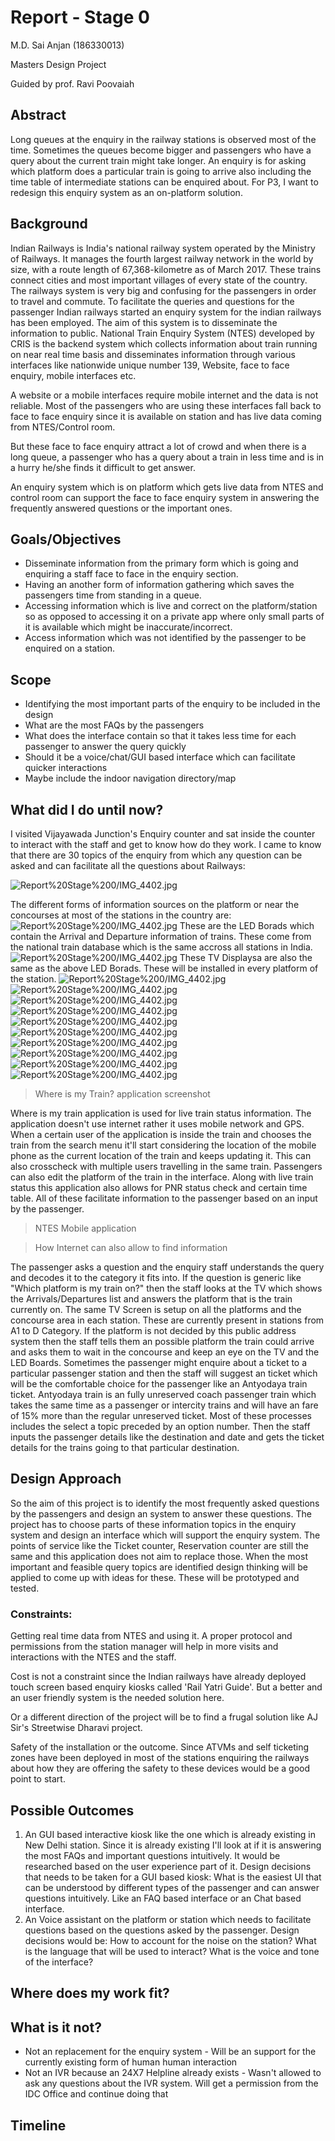 # Report - Stage 0

M.D. Sai Anjan (186330013)

Masters Design Project

Guided by prof. Ravi Poovaiah

## Abstract

Long queues at the enquiry in the railway stations is observed most of the time. Sometimes the queues become bigger and passengers who have a query about the current train might take longer. An enquiry is for asking which platform does a particular train is going to arrive also including the time table of intermediate stations can be enquired about. For P3, I want to redesign this enquiry system as an on-platform solution.

## Background

Indian Railways is India's national railway system operated by the Ministry of Railways. It manages the fourth largest railway network in the world by size, with a route length of 67,368-kilometre as of March 2017. These trains connect cities and most important villages of every state of the country. The railways system is very big and confusing for the passengers in order to travel and commute. To facilitate the queries and questions for the passenger Indian railways started an enquiry system for the indian railways has been employed. The aim of this system is to disseminate the information to public. National Train Enquiry System (NTES) developed by CRIS is the backend system which collects information about train running on near real time basis and disseminates information through various interfaces like nationwide unique number 139, Website, face to face enquiry, mobile interfaces etc.

A website or a mobile interfaces require mobile internet and the data is not reliable. Most of the passengers who are using these interfaces fall back to face to face enquiry since it is available on station and has live data coming from NTES/Control room.

But these face to face enquiry attract a lot of crowd and when there is a long queue, a passenger who has a query about a train in less time and is in a hurry he/she finds it difficult to get answer.

An enquiry system which is on platform which gets live data from NTES and control room can support the face to face enquiry system in answering the frequently answered questions or the important ones.

## Goals/Objectives

- Disseminate information from the primary form which is going and enquiring a staff face to face in the enquiry section.
- Having an another form of information gathering which saves the passengers time from standing in a queue.
- Accessing information which is live and correct on the platform/station so as opposed to accessing it on a private app where only small parts of it is available which might be inaccurate/incorrect.
- Access information which was not identified by the passenger to be enquired on a station.

## Scope

- Identifying the most important parts of the enquiry to be included in the design
- What are the most FAQs by the passengers
- What does the interface contain so that it takes less time for each passenger to answer the query quickly
- Should it be a voice/chat/GUI based interface which can facilitate quicker interactions
- Maybe include the indoor navigation directory/map

## What did I do until now?

I visited Vijayawada Junction's Enquiry counter and sat inside the counter to interact with the staff and get to know how do they work. I came to know that there are 30 topics of the enquiry from which any question can be asked and can facilitate all the questions about Railways:

![Report%20Stage%200/IMG_4402.jpg](Report%20Stage%200/IMG_4402.jpg)

The different forms of information sources on the platform or near the concourses at most of the stations in the country are:
![Report%20Stage%200/IMG_4402.jpg](Report%20Stage%200/LED.png)
These are the LED Borads which contain the Arrival and Departure information of trains. These come from the national train database which is the same accross all stations in India.
![Report%20Stage%200/IMG_4402.jpg](Report%20Stage%200/TV.png)
These TV Displaysa are also the same as the above LED Borads. These will be installed in every platform of the station.
![Report%20Stage%200/IMG_4402.jpg](Report%20Stage%200/Fare.png)
![Report%20Stage%200/IMG_4402.jpg](Report%20Stage%200/Self.png)
![Report%20Stage%200/IMG_4402.jpg](Report%20Stage%200/ATVM.png)
![Report%20Stage%200/IMG_4402.jpg](Report%20Stage%200/Not_TV.png)
![Report%20Stage%200/IMG_4402.jpg](Report%20Stage%200/Coach.png)
![Report%20Stage%200/IMG_4402.jpg](Report%20Stage%200/Platform.png)
![Report%20Stage%200/IMG_4402.jpg](Report%20Stage%200/Staff.png)
![Report%20Stage%200/IMG_4402.jpg](Report%20Stage%200/Staff.png)
![Report%20Stage%200/IMG_4402.jpg](Report%20Stage%200/Enquiry.png)
![Report%20Stage%200/IMG_4402.jpg](Report%20Stage%200/Map.png)

> Where is my Train? application screenshot

Where is my train application is used for live train status information. The application doesn't use internet rather it uses mobile network and GPS. When a certain user of the application is inside the train and chooses the train from the search menu it'll start considering the location of the mobile phone as the current location of the train and keeps updating it. This can also crosscheck with multiple users travelling in the same train. Passengers can also edit the platform of the train in the interface. Along with live train status this application also allows for PNR status check and certain time table. All of these facilitate information to the passenger based on an input by the passenger.

> NTES Mobile application

> How Internet can also allow to find information

The passenger asks a question and the enquiry staff understands the query and decodes it to the category it fits into. If the question is generic like "Which platform is my train on?" then the staff looks at the TV which shows the Arrivals/Departures list and answers the platform that is the train currently on. The same TV Screen is setup on all the platforms and the concourse area in each station. These are currently present in stations from A1 to D Category. If the platform is not decided by this public address system then the staff tells them an possible platform the train could arrive and asks them to wait in the concourse and keep an eye on the TV and the LED Boards. Sometimes the passenger might enquire about a ticket to a particular passenger station and then the staff will suggest an ticket which will be the comfortable choice for the passenger like an Antyodaya train ticket. Antyodaya train is an fully unreserved coach passenger train which takes the same time as a passenger or intercity trains and will have an fare of 15% more than the regular unreserved ticket. Most of these processes includes the select a topic preceded by an option number. Then the staff inputs the passenger details like the destination and date and gets the ticket details for the trains going to that particular destination. 

## Design Approach

So the aim of this project is to identify the most frequently asked questions by the passengers and design an system to answer these questions. The project has to choose parts of these information topics in the enquiry system and design an interface which will support the enquiry system. The points of service like the Ticket counter, Reservation counter are still the same and this application does not aim to replace those. When the most important and feasible query topics are identified design thinking will be applied to come up with ideas for these. These will be prototyped and tested.

### Constraints:

Getting real time data from NTES and using it. A proper protocol and permissions from the station manager will help in more visits and interactions with the NTES and the staff.

Cost is not a constraint since the Indian railways have already deployed touch screen based enquiry kiosks called 'Rail Yatri Guide'. But a better and an user friendly system is the needed solution here.

Or a different direction of the project will be to find a frugal solution like AJ Sir's Streetwise Dharavi project.

Safety of the installation or the outcome. Since ATVMs and self ticketing zones have been deployed in most of the stations enquiring the railways about how they are offering the safety to these devices would be a good point to start. 

## Possible Outcomes

1. An GUI based interactive kiosk like the one which is already existing in New Delhi station. Since it is already existing I'll look at if it is answering the most FAQs and important questions intuitively. It would be researched based on the user experience part of it.
Design decisions that needs to be taken for a GUI based kiosk:
What is the easiest UI that can be understood by different types of the passenger and can answer questions intuitively. Like an FAQ based interface or an Chat based interface.
2. An Voice assistant on the platform or station which needs to facilitate questions based on the questions asked by the passenger.
Design decisions would be:
How to account for the noise on the station?
What is the language that will be used to interact?
What is the voice and tone of the interface?

## Where does my work fit?

## What is it not?

- Not an replacement for the enquiry system - Will be an support for the currently existing form of human human interaction
- Not an IVR because an 24X7 Helpline already exists - Wasn't allowed to ask any questions about the IVR system. Will get a permission from the IDC Office and continue doing that

## Timeline

